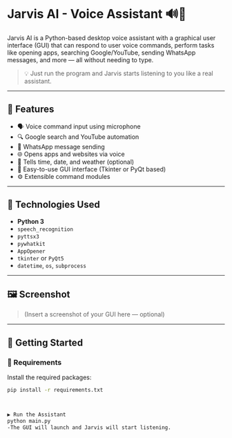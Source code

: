 # Jarvis AI - Voice Assistant 🔊🤖

Jarvis AI is a Python-based desktop voice assistant with a graphical user interface (GUI) that can respond to user voice commands, perform tasks like opening apps, searching Google/YouTube, sending WhatsApp messages, and more — all without needing to type.

> 💡 Just run the program and Jarvis starts listening to you like a real assistant.

---

## 🧠 Features

- 🗣 Voice command input using microphone
- 🔍 Google search and YouTube automation
- 📱 WhatsApp message sending
- 🌐 Opens apps and websites via voice
- 📅 Tells time, date, and weather (optional)
- 🎨 Easy-to-use GUI interface (Tkinter or PyQt based)
- ⚙️ Extensible command modules

---

## 🧰 Technologies Used

- **Python 3**
- `speech_recognition`
- `pyttsx3`
- `pywhatkit`
- `AppOpener`
- `tkinter` or `PyQt5`
- `datetime`, `os`, `subprocess`

---

## 🖼 Screenshot

> (Insert a screenshot of your GUI here — optional)

---

## 🚀 Getting Started

### 🔧 Requirements

Install the required packages:

```bash
pip install -r requirements.txt



▶️ Run the Assistant
python main.py
-The GUI will launch and Jarvis will start listening.


